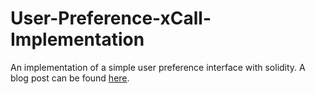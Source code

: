 # User-Preference-xCall-Implementation
An implementation of a simple user preference interface with solidity. A blog post can be found [here](https://medium.com/@jimstir/xrum-a-multi-blockchain-user-preference-interface-b3347db3a409).
